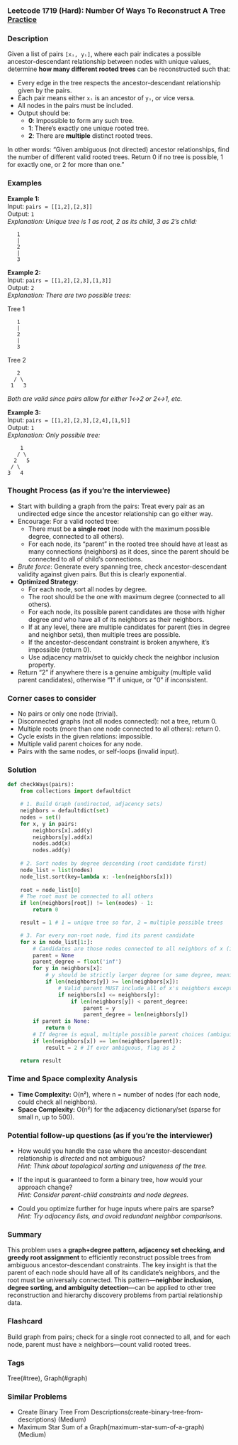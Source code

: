 ### Leetcode 1719 (Hard): Number Of Ways To Reconstruct A Tree [Practice](https://leetcode.com/problems/number-of-ways-to-reconstruct-a-tree)

### Description  
Given a list of pairs `[xᵢ, yᵢ]`, where each pair indicates a possible ancestor-descendant relationship between nodes with unique values, determine **how many different rooted trees** can be reconstructed such that:
- Every edge in the tree respects the ancestor-descendant relationship given by the pairs.
- Each pair means either `xᵢ` is an ancestor of `yᵢ`, or vice versa.
- All nodes in the pairs must be included.
- Output should be:
  - **0**: Impossible to form any such tree.
  - **1**: There’s exactly one unique rooted tree.
  - **2**: There are **multiple** distinct rooted trees.

In other words: “Given ambiguous (not directed) ancestor relationships, find the number of different valid rooted trees. Return 0 if no tree is possible, 1 for exactly one, or 2 for more than one.”

### Examples  

**Example 1:**  
Input: `pairs = [[1,2],[2,3]]`  
Output: `1`  
*Explanation: Unique tree is 1 as root, 2 as its child, 3 as 2’s child:*
```
   1
   |
   2
   |
   3
```

**Example 2:**  
Input: `pairs = [[1,2],[2,3],[1,3]]`  
Output: `2`  
*Explanation: There are two possible trees:*

Tree 1  
```
   1
   |
   2
   |
   3
```
Tree 2  
```
   2
  / \
 1   3
```
*Both are valid since pairs allow for either 1↔2 or 2↔1, etc.*

**Example 3:**  
Input: `pairs = [[1,2],[2,3],[2,4],[1,5]]`  
Output: `1`  
*Explanation: Only possible tree:*
```
    1
   / \
  2   5
 / \
3   4
```

### Thought Process (as if you’re the interviewee)  
- Start with building a graph from the pairs: Treat every pair as an undirected edge since the ancestor relationship can go either way.
- Encourage: For a valid rooted tree:
  - There must be **a single root** (node with the maximum possible degree, connected to all others).
  - For each node, its “parent” in the rooted tree should have at least as many connections (neighbors) as it does, since the parent should be connected to all of child’s connections.
- *Brute force*: Generate every spanning tree, check ancestor-descendant validity against given pairs. But this is clearly exponential.
- **Optimized Strategy**:
  - For each node, sort all nodes by degree.
  - The root should be the one with maximum degree (connected to all others).
  - For each node, its possible parent candidates are those with higher degree *and* who have all of its neighbors as their neighbors.
  - If at any level, there are multiple candidates for parent (ties in degree and neighbor sets), then multiple trees are possible.
  - If the ancestor-descendant constraint is broken anywhere, it’s impossible (return 0).
  - Use adjacency matrix/set to quickly check the neighbor inclusion property.
- Return “2” if anywhere there is a genuine ambiguity (multiple valid parent candidates), otherwise “1” if unique, or "0" if inconsistent.

### Corner cases to consider  
- No pairs or only one node (trivial).
- Disconnected graphs (not all nodes connected): not a tree, return 0.
- Multiple roots (more than one node connected to all others): return 0.
- Cycle exists in the given relations: impossible.
- Multiple valid parent choices for any node.
- Pairs with the same nodes, or self-loops (invalid input).

### Solution

```python
def checkWays(pairs):
    from collections import defaultdict

    # 1. Build Graph (undirected, adjacency sets)
    neighbors = defaultdict(set)
    nodes = set()
    for x, y in pairs:
        neighbors[x].add(y)
        neighbors[y].add(x)
        nodes.add(x)
        nodes.add(y)
    
    # 2. Sort nodes by degree descending (root candidate first)
    node_list = list(nodes)
    node_list.sort(key=lambda x: -len(neighbors[x]))
    
    root = node_list[0]
    # The root must be connected to all others
    if len(neighbors[root]) != len(nodes) - 1:
        return 0

    result = 1 # 1 = unique tree so far, 2 = multiple possible trees

    # 3. For every non-root node, find its parent candidate
    for x in node_list[1:]:
        # Candidates are those nodes connected to all neighbors of x (including x), and higher degree
        parent = None
        parent_degree = float('inf')
        for y in neighbors[x]:
            # y should be strictly larger degree (or same degree, meaning ambiguity)
            if len(neighbors[y]) >= len(neighbors[x]):
                # Valid parent MUST include all of x's neighbors except x itself
                if neighbors[x] <= neighbors[y]:
                    if len(neighbors[y]) < parent_degree:
                        parent = y
                        parent_degree = len(neighbors[y])
        if parent is None:
            return 0
        # If degree is equal, multiple possible parent choices (ambiguity)
        if len(neighbors[x]) == len(neighbors[parent]):
            result = 2 # If ever ambiguous, flag as 2

    return result
```

### Time and Space complexity Analysis  

- **Time Complexity:** O(n²), where n = number of nodes (for each node, could check all neighbors).
- **Space Complexity:** O(n²) for the adjacency dictionary/set (sparse for small n, up to 500).

### Potential follow-up questions (as if you’re the interviewer)  

- How would you handle the case where the ancestor-descendant relationship is *directed* and not ambiguous?  
  *Hint: Think about topological sorting and uniqueness of the tree.*

- If the input is guaranteed to form a binary tree, how would your approach change?  
  *Hint: Consider parent-child constraints and node degrees.*

- Could you optimize further for huge inputs where pairs are sparse?  
  *Hint: Try adjacency lists, and avoid redundant neighbor comparisons.*

### Summary
This problem uses a **graph+degree pattern, adjacency set checking, and greedy root assignment** to efficiently reconstruct possible trees from ambiguous ancestor-descendant constraints. The key insight is that the parent of each node should have all of its candidate’s neighbors, and the root must be universally connected. This pattern—**neighbor inclusion, degree sorting, and ambiguity detection**—can be applied to other tree reconstruction and hierarchy discovery problems from partial relationship data.


### Flashcard
Build graph from pairs; check for a single root connected to all, and for each node, parent must have ≥ neighbors—count valid rooted trees.

### Tags
Tree(#tree), Graph(#graph)

### Similar Problems
- Create Binary Tree From Descriptions(create-binary-tree-from-descriptions) (Medium)
- Maximum Star Sum of a Graph(maximum-star-sum-of-a-graph) (Medium)
